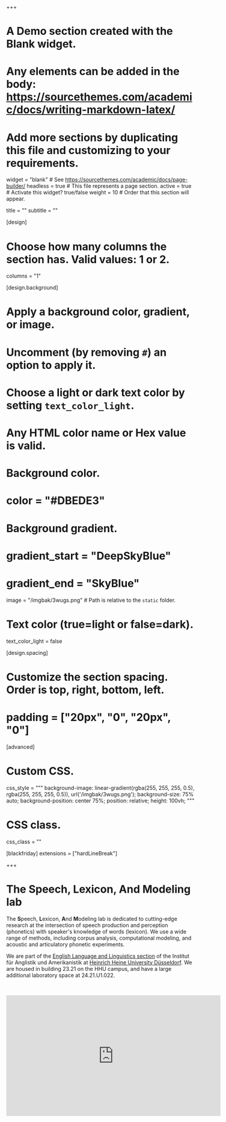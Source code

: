 +++
# A Demo section created with the Blank widget.
# Any elements can be added in the body: https://sourcethemes.com/academic/docs/writing-markdown-latex/
# Add more sections by duplicating this file and customizing to your requirements.

widget = "blank"  # See https://sourcethemes.com/academic/docs/page-builder/
headless = true  # This file represents a page section.
active = true  # Activate this widget? true/false
weight = 10  # Order that this section will appear.

title = ""
subtitle = ""

[design]
  # Choose how many columns the section has. Valid values: 1 or 2.
  columns = "1"

[design.background]
  # Apply a background color, gradient, or image.
  #   Uncomment (by removing `#`) an option to apply it.
  #   Choose a light or dark text color by setting `text_color_light`.
  #   Any HTML color name or Hex value is valid.

  # Background color.
  # color = "#DBEDE3"
  
  # Background gradient.
  # gradient_start = "DeepSkyBlue"
  # gradient_end = "SkyBlue"
  image = "/imgbak/3wugs.png"  # Path is relative to the `static` folder.
  

  # Text color (true=light or false=dark).
  text_color_light = false

[design.spacing]
  # Customize the section spacing. Order is top, right, bottom, left.
  # padding = ["20px", "0", "20px", "0"]

[advanced]
 # Custom CSS. 
 css_style = """
 background-image: linear-gradient(rgba(255, 255, 255, 0.5), rgba(255, 255, 255, 0.5)), url('/imgbak/3wugs.png');
 background-size: 75% auto;
 background-position: center 75%;
 position: relative;
 height: 100vh;
 """
 
 # CSS class.
 css_class = ""

[blackfriday]
  extensions = ["hardLineBreak"]

+++
# The **S**peech, **L**exicon, **A**nd **M**odeling lab


The **S**peech, **L**exicon, **A**nd **M**odeling lab is dedicated to cutting-edge research at the intersection of speech production and perception (phonetics) with speaker's knowledge of words (lexicon). We use a wide range of methods, including corpus analysis, computational modeling, and acoustic and articulatory phonetic experiments.

We are part of the [English Language and Linguistics section](https://www.anglistik3.hhu.de/) of the Institut für Anglistik und Amerikanistik at [Heinrich Heine University Düsseldorf](https://www.hhu.de). We are housed in building 23.21 on the HHU campus, and have a large additional laboratory space at 24.21.U1.022.

<br/>
<p align="center"><iframe width="570" height="321" src="https://mediathek.hhu.de/embed/042766fa-1297-4703-83a2-2a7cba8ad433" title="Professor Kevin Tang über Englische Lingustik an der HHU" frameborder="0" allowfullscreen></iframe></p>

